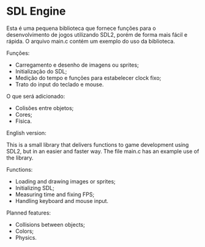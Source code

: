 # SDL Engine

Esta é uma pequena biblioteca que fornece funções para o desenvolvimento de jogos utilizando SDL2, porém de
forma mais fácil e rápida. O arquivo main.c contém um exemplo do uso da biblioteca. 

Funções:

- Carregamento e desenho de imagens ou sprites;
- Initialização do SDL;
- Medição do tempo e funções para estabelecer clock fixo;
- Trato do input do teclado e mouse.

O que será adicionado:

- Colisões entre objetos;
- Cores;
- Física.

English version:

This is a small library that delivers functions to game development using SDL2, but in an easier and faster way.
The file main.c has an example use of the library.

Functions:

- Loading and drawing images or sprites;
- Initializing SDL;
- Measuring time and fixing FPS;
- Handling keyboard and mouse input.

Planned features:

- Collisions between objects;
- Colors;
- Physics.
